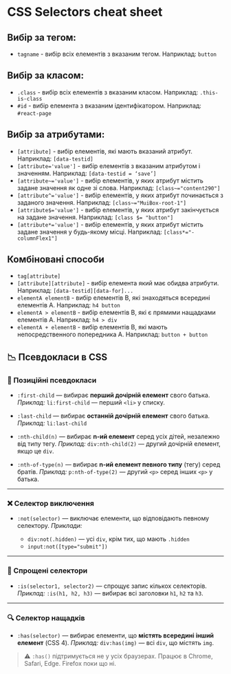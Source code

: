 # CSS Selectors cheat sheet

## Вибір за тегом:

- `tagname` - вибір всіх елементів з вказаним тегом. Наприклад: `button`

## Вибір за класом:

- `.class` - вибір всіх елементів з вказаним класом. Наприклад: `.this-is-class`
- `#id` - вибір елемента з вказаним ідентифікатором. Наприклад: `#react-page`

## Вибір за атрибутами:

- `[attribute]` - вибір елементів, які мають вказаний атрибут. Наприклад: `[data-testid]`
- `[attribute='value']` - вибір елементів з вказаним атрибутом і значенням. Наприклад: `[data-testid = ‘save’]`
- `[attribute~='value']` - вибір елементів, у яких атрибут містить задане значення як одне зі слова. Наприклад: `[class~="content290"]`
- `[attribute^='value']` - вибір елементів, у яких атрибут починається з заданого значення. Наприклад: `[class~="MuiBox-root-1"]`
- `[attribute$='value']` - вибір елементів, у яких атрибут закінчується на задане значення. Наприклад: `[class $= "button"]`
- `[attribute*='value']` - вибір елементів, у яких атрибут містить задане значення у будь-якому місці. Наприклад: `[class*="-columnFlex1"]`

## Комбіновані способи

- `tag[attribute]`
- `[attribute][attribute]` - вибір елемента який має обидва атрибути. Наприклад: `[data-testid][data-for]...`
- `elementA elementB` - вибір елементів B, які знаходяться всередині елементів A. Наприклад: `h4 button`
- `elementA > elementB` - вибір елементів B, які є прямими нащадками елементів A. Наприклад: `h4 > div`
- `elementA + elementB` - вибір елементів B, які мають непосредственного попередника A. Наприклад: `button + button`

## 📉 Псевдокласи в CSS

### 📌 Позиційні псевдокласи

* `:first-child` — вибирає **перший дочірній елемент** свого батька.
  *Приклад:* `li:first-child` — перший `<li>` у списку.

* `:last-child` — вибирає **останній дочірній елемент** свого батька.
  *Приклад:* `li:last-child`

* `:nth-child(n)` — вибирає **n-ий елемент** серед усіх дітей, незалежно від типу тегу.
  *Приклад:* `div:nth-child(2)` — другий дочірній елемент, якщо це `div`.

* `:nth-of-type(n)` — вибирає **n-ий елемент певного типу** (тегу) серед братів.
  *Приклад:* `p:nth-of-type(2)` — другий `<p>` серед інших `<p>` у батька.

---

### ❌ Селектор виключення

* `:not(selector)` — виключає елементи, що відповідають певному селектору.
  *Приклади:*

  * `div:not(.hidden)` — усі `div`, крім тих, що мають `.hidden`
  * `input:not([type="submit"])`

---

### 🔹 Спрощені селектори

* `:is(selector1, selector2)` — спрощує запис кількох селекторів.
  *Приклад:* `:is(h1, h2, h3)` — вибирає всі заголовки `h1`, `h2` та `h3`.

---

### 🔍 Селектор нащадків

* `:has(selector)` — вибирає елементи, що **містять всередині інший елемент** (CSS 4).
  *Приклад:* `div:has(img)` — всі `div`, що містять `img`.

> ⚠️ `:has()` підтримується не у усіх браузерах. Працює в Chrome, Safari, Edge. Firefox поки що ні.
